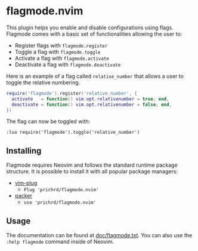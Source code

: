 # flagmode.nvim

This plugin helps you enable and disable configurations using flags. Flagmode 
comes with a basic set of functionalities allowing the user to:

* Register flags with `flagmode.register`
* Toggle a flag with `flagmode.toggle` 
* Activate a flag with `flagmode.activate` 
* Deactivate a flag with `flagmode.deactivate` 

Here is an example of a flag called `relative_number` that allows a user to
toggle the relative numbering.

```lua
require('flagmode').register('relative_number', {
  activate   = function() vim.opt.relativenumber = true; end,
  deactivate = function() vim.opt.relativenumber = false; end,
})
```

The flag can now be toggled with:

```
:lua require('flagmode').toggle('relative_number')
```

## Installing

Flagmode requires Neovim and follows the standard runtime package structure. 
It is possible to install it with all popular package managers:

* [vim-plug](https://github.com/junegunn/vim-plug)
  * `Plug 'prichrd/flagmode.nvim'`
* [packer](https://github.com/wbthomason/packer.nvim)
  * `use 'prichrd/flagmode.nvim'`

## Usage

The documentation can be found at [doc/flagmode.txt](doc/flagmode.txt). You can 
also use the `:help flagmode` command inside of Neovim.
